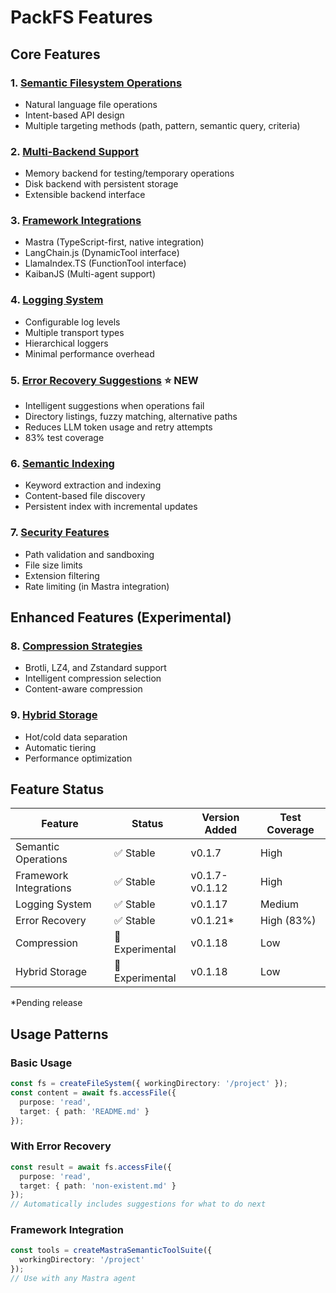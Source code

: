 # PackFS Features

## Core Features

### 1. [Semantic Filesystem Operations](../architecture/components/semantic-filesystem.md)
- Natural language file operations
- Intent-based API design
- Multiple targeting methods (path, pattern, semantic query, criteria)

### 2. [Multi-Backend Support](../architecture/components/backends.md)
- Memory backend for testing/temporary operations
- Disk backend with persistent storage
- Extensible backend interface

### 3. [Framework Integrations](../architecture/components/framework-integrations.md)
- Mastra (TypeScript-first, native integration)
- LangChain.js (DynamicTool interface)
- LlamaIndex.TS (FunctionTool interface)
- KaibanJS (Multi-agent support)

### 4. [Logging System](./logging-system.md)
- Configurable log levels
- Multiple transport types
- Hierarchical loggers
- Minimal performance overhead

### 5. [Error Recovery Suggestions](./error-recovery-suggestions.md) ⭐ NEW
- Intelligent suggestions when operations fail
- Directory listings, fuzzy matching, alternative paths
- Reduces LLM token usage and retry attempts
- 83% test coverage

### 6. [Semantic Indexing](../architecture/components/semantic-indexing.md)
- Keyword extraction and indexing
- Content-based file discovery
- Persistent index with incremental updates

### 7. [Security Features](../architecture/security-design.md)
- Path validation and sandboxing
- File size limits
- Extension filtering
- Rate limiting (in Mastra integration)

## Enhanced Features (Experimental)

### 8. [Compression Strategies](./compression-strategies.md)
- Brotli, LZ4, and Zstandard support
- Intelligent compression selection
- Content-aware compression

### 9. [Hybrid Storage](./hybrid-storage.md)
- Hot/cold data separation
- Automatic tiering
- Performance optimization

## Feature Status

| Feature | Status | Version Added | Test Coverage |
|---------|--------|---------------|---------------|
| Semantic Operations | ✅ Stable | v0.1.7 | High |
| Framework Integrations | ✅ Stable | v0.1.7-v0.1.12 | High |
| Logging System | ✅ Stable | v0.1.17 | Medium |
| Error Recovery | ✅ Stable | v0.1.21* | High (83%) |
| Compression | 🚧 Experimental | v0.1.18 | Low |
| Hybrid Storage | 🚧 Experimental | v0.1.18 | Low |

*Pending release

## Usage Patterns

### Basic Usage
```typescript
const fs = createFileSystem({ workingDirectory: '/project' });
const content = await fs.accessFile({
  purpose: 'read',
  target: { path: 'README.md' }
});
```

### With Error Recovery
```typescript
const result = await fs.accessFile({
  purpose: 'read',
  target: { path: 'non-existent.md' }
});
// Automatically includes suggestions for what to do next
```

### Framework Integration
```typescript
const tools = createMastraSemanticToolSuite({
  workingDirectory: '/project'
});
// Use with any Mastra agent
```